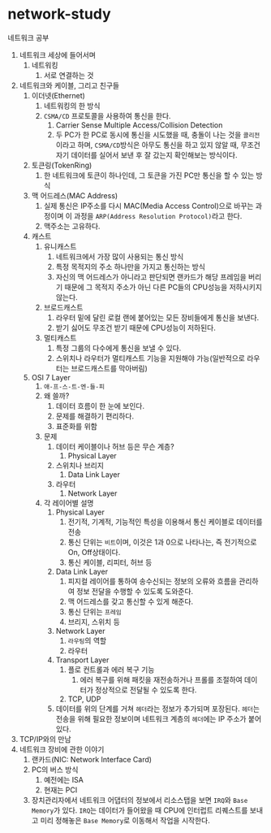 # network-study
네트워크 공부
1. 네트워크 세상에 들어서며
   1. 네트워킹
      1. 서로 연결하는 것
2. 네트워크와 케이블, 그리고 친구들
   1. 이더넷(Ethernet)
      1. 네트워킹의 한 방식
      2. ``CSMA/CD`` 프로토콜을 사용하여 통신을 한다.
         1. Carrier Sense Multiple Access/Collision Detection 
         2. 두 PC가 한 PC로 동시에 통신을 시도했을 때, 충돌이 나는 것을 ``콜리전``이라고 하며, ``CSMA/CD``방식은 아무도 통신을 하고 있지 않알 때, 무조건 자기 데이터를 실어서 보낸 후 잘 갔는지 확인해보는 방식이다.
   2. 토큰링(TokenRing)
      1. 한 네트워크에 토큰이 하나인데, 그 토큰을 가진 PC만 통신을 할 수 있는 방식
   3. 맥 어드레스(MAC Address)
      1. 실제 통신은 IP주소를 다시 MAC(Media Access Control)으로 바꾸는 과정이며 이 과정을 ``ARP(Address Resolution Protocol)``라고 한다.
      2. 맥주소는 고유하다.
   4. 캐스트
      1. 유니캐스트
         1. 네트워크에서 가장 많이 사용되는 통신 방식
         2. 특정 목적지의 주소 하나만을 가지고 통신하는 방식
         3. 자신의 맥 어드레스가 아니라고 판단되면 랜카드가 해당 프레임을 버리기 때문에 그 목적지 주소가 아닌 다른 PC들의 CPU성능을 저하시키지 않는다.
      2. 브로드캐스트
         1. 라우터 밑에 달린 로컬 랜에 붙어있는 모든 장비들에게 통신을 보낸다.
         2. 받기 싫어도 무조건 받기 때문에 CPU성능이 저하된다.
      3. 멀티캐스트
         1. 특정 그룹의 다수에게 통신을 보낼 수 있다.
         2. 스위치나 라우터가 멀티캐스트 기능을 지원해야 가능(일반적으로 라우터는 브로드캐스트를 막아버림)
   5. OSI 7 Layer
      1. ``애-프-스-트-엔-들-피``
      2. 왜 쓸까?
         1. 데이터 흐름이 한 눈에 보인다.
         2. 문제를 해결하기 편리하다.
         3. 표준화를 위함
      3. 문제
         1. 데이터 케이블이나 허브 등은 무슨 계층?
            1. Physical Layer
         2. 스위치나 브리지
            1. Data Link Layer
         3. 라우터
            1. Network Layer
      4. 각 레이어별 설명
         1. Physical Layer
            1. 전기적, 기계적, 기능적인 특성을 이용해서 통신 케이블로 데이터를 전송
            2. 통신 단위는 ``비트``이며, 이것은 1과 0으로 나타나는, 즉 전기적으로 On, Off상태이다.
            3. 통신 케이블, 리피터, 허브 등
         2. Data Link Layer
            1. 피지컬 레이어를 통하여 송수신되는 정보의 오류와 흐름을 관리하여 정보 전달을 수행할 수 있도록 도와준다.
            2. 맥 어드레스를 갖고 통신할 수 있게 해준다.
            3. 통신 단위는 ``프레임``
            4. 브리지, 스위치 등
         3. Network Layer
            1. ``라우팅``의 역할
            2. 라우터
         4. Transport Layer
            1. 플로 컨트롤과 에러 복구 기능
               1. 에러 복구를 위해 패킷을 재전송하거나 프롤를 조절하여 데이터가 정상적으로 전달될 수 있도록 한다.
            2. TCP, UDP
         5. 데이터를 위의 단계를 거쳐 ``헤더``라는 정보가 추가되며 포장된다. ``헤더``는 전송을 위해 필요한 정보이며 네트워크 계층의 ``헤더``에는 IP 주소가 붙어 있다.
3. TCP/IP와의 만남
4. 네트워크 장비에 관한 이야기
   1. 랜카드(NIC: Network Interface Card)
   2. PC의 버스 방식
      1. 예전에는 ISA
      2. 현재는 PCI
   3. 장치관리자에서 네트워크 어댑터의 정보에서 리소스탭을 보면 ``IRQ``와 ``Base Memory``가 있다. ``IRQ``는 데이터가 들어왔을 때 CPU에 인터럽트 리퀘스트를 보내고 미리 정해놓은 ``Base Memory``로 이동해서 작업을 시작한다.